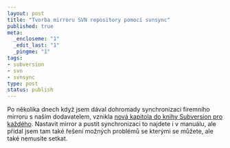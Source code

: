 ```yaml
--- 
layout: post
title: "Tvorba mirroru SVN repository pomocí svnsync"
published: true
meta: 
  _encloseme: "1"
  _edit_last: "1"
  _pingme: "1"
tags: 
- subversion
- svn
- svnsync
type: post
status: publish
---
```

Po několika dnech když jsem dával dohromady synchronizaci firemního mirroru s naším dodavatelem, vznikla <a href="http://svn.prskavec.net/ch05s04.html">nová kapitola do knihy Subversion pro každého</a>. 
Nastavit mirror a pustit synchronizaci to najdete i v manuálu, ale přidal jsem tam také řešení možných problémů se kterými se můžete, ale také nemusíte setkat.  
